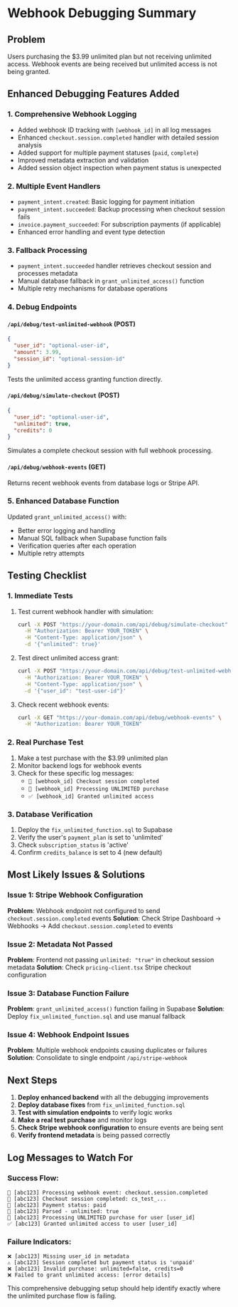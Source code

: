 # Webhook Debugging Summary

## Problem
Users purchasing the $3.99 unlimited plan but not receiving unlimited access. Webhook events are being received but unlimited access is not being granted.

## Enhanced Debugging Features Added

### 1. Comprehensive Webhook Logging
- Added webhook ID tracking with `[webhook_id]` in all log messages
- Enhanced `checkout.session.completed` handler with detailed session analysis
- Added support for multiple payment statuses (`paid`, `complete`)
- Improved metadata extraction and validation
- Added session object inspection when payment status is unexpected

### 2. Multiple Event Handlers
- `payment_intent.created`: Basic logging for payment initiation
- `payment_intent.succeeded`: Backup processing when checkout session fails
- `invoice.payment_succeeded`: For subscription payments (if applicable)
- Enhanced error handling and event type detection

### 3. Fallback Processing
- `payment_intent.succeeded` handler retrieves checkout session and processes metadata
- Manual database fallback in `grant_unlimited_access()` function
- Multiple retry mechanisms for database operations

### 4. Debug Endpoints

#### `/api/debug/test-unlimited-webhook` (POST)
```json
{
  "user_id": "optional-user-id",
  "amount": 3.99,
  "session_id": "optional-session-id"
}
```
Tests the unlimited access granting function directly.

#### `/api/debug/simulate-checkout` (POST)
```json
{
  "user_id": "optional-user-id", 
  "unlimited": true,
  "credits": 0
}
```
Simulates a complete checkout session with full webhook processing.

#### `/api/debug/webhook-events` (GET)
Returns recent webhook events from database logs or Stripe API.

### 5. Enhanced Database Function
Updated `grant_unlimited_access()` with:
- Better error logging and handling
- Manual SQL fallback when Supabase function fails
- Verification queries after each operation
- Multiple retry attempts

## Testing Checklist

### 1. Immediate Tests
1. Test current webhook handler with simulation:
   ```bash
   curl -X POST "https://your-domain.com/api/debug/simulate-checkout" \
     -H "Authorization: Bearer YOUR_TOKEN" \
     -H "Content-Type: application/json" \
     -d '{"unlimited": true}'
   ```

2. Test direct unlimited access grant:
   ```bash
   curl -X POST "https://your-domain.com/api/debug/test-unlimited-webhook" \
     -H "Authorization: Bearer YOUR_TOKEN" \
     -H "Content-Type: application/json" \
     -d '{"user_id": "test-user-id"}'
   ```

3. Check recent webhook events:
   ```bash
   curl -X GET "https://your-domain.com/api/debug/webhook-events" \
     -H "Authorization: Bearer YOUR_TOKEN"
   ```

### 2. Real Purchase Test
1. Make a test purchase with the $3.99 unlimited plan
2. Monitor backend logs for webhook events
3. Check for these specific log messages:
   - `🛒 [webhook_id] Checkout session completed`
   - `🌟 [webhook_id] Processing UNLIMITED purchase`
   - `✅ [webhook_id] Granted unlimited access`

### 3. Database Verification
1. Deploy the `fix_unlimited_function.sql` to Supabase
2. Verify the user's `payment_plan` is set to 'unlimited'
3. Check `subscription_status` is 'active'
4. Confirm `credits_balance` is set to 4 (new default)

## Most Likely Issues & Solutions

### Issue 1: Stripe Webhook Configuration
**Problem**: Webhook endpoint not configured to send `checkout.session.completed` events
**Solution**: Check Stripe Dashboard → Webhooks → Add `checkout.session.completed` to events

### Issue 2: Metadata Not Passed
**Problem**: Frontend not passing `unlimited: "true"` in checkout session metadata
**Solution**: Check `pricing-client.tsx` Stripe checkout configuration

### Issue 3: Database Function Failure
**Problem**: `grant_unlimited_access()` function failing in Supabase
**Solution**: Deploy `fix_unlimited_function.sql` and use manual fallback

### Issue 4: Webhook Endpoint Issues
**Problem**: Multiple webhook endpoints causing duplicates or failures
**Solution**: Consolidate to single endpoint `/api/stripe-webhook`

## Next Steps

1. **Deploy enhanced backend** with all the debugging improvements
2. **Deploy database fixes** from `fix_unlimited_function.sql`
3. **Test with simulation endpoints** to verify logic works
4. **Make a real test purchase** and monitor logs
5. **Check Stripe webhook configuration** to ensure events are being sent
6. **Verify frontend metadata** is being passed correctly

## Log Messages to Watch For

### Success Flow:
```
🎯 [abc123] Processing webhook event: checkout.session.completed
🛒 [abc123] Checkout session completed: cs_test_...
🛒 [abc123] Payment status: paid
🛒 [abc123] Parsed - unlimited: true
🌟 [abc123] Processing UNLIMITED purchase for user [user_id]
✅ [abc123] Granted unlimited access to user [user_id]
```

### Failure Indicators:
```
❌ [abc123] Missing user_id in metadata
⚠️ [abc123] Session completed but payment status is 'unpaid'
❌ [abc123] Invalid purchase: unlimited=false, credits=0
❌ Failed to grant unlimited access: [error details]
```

This comprehensive debugging setup should help identify exactly where the unlimited purchase flow is failing.